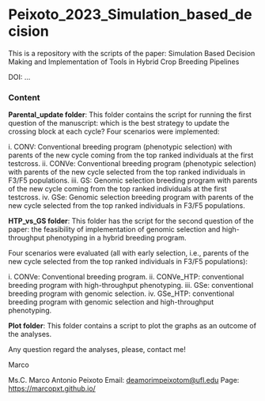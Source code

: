 # Peixoto_2023_Simulation_based_decision

This is a repository with the scripts of the paper: 
Simulation Based Decision Making and Implementation of Tools in Hybrid Crop Breeding Pipelines

DOI: ...


### Content

**Parental_update folder**: This folder contains the script for running the first question of the manuscript: which is the best strategy to update the crossing block at each cycle?
Four scenarios were implemented:

i. CONV: Conventional breeding program (phenotypic selection) with parents of the new cycle coming from the top ranked individuals at the first testcross.
ii. CONVe: Conventional breeding program (phenotypic selection) with parents of the new cycle selected from the top ranked individuals in F3/F5 populations.
iii. GS: Genomic selection breeding program with parents of the new cycle coming from the top ranked individuals at the first testcross.
iv. GSe: Genomic selection breeding program with parents of the new cycle selected from the top ranked individuals in F3/F5 populations.

**HTP_vs_GS folder**: This folder has the script for the second question of the paper: the feasibility of implementation of genomic selection and high-throughput phenotyping in a hybrid breeding program.

Four scenarios were evaluated (all with early selection, i.e., parents of the new cycle selected from the top ranked individuals in F3/F5 populations):

i. CONVe: Conventional breeding program. 
ii. CONVe_HTP: conventional breeding program with high-throughput phenotyping. 
iii. GSe: conventional breeding program with genomic selection. 
iv. GSe_HTP: conventional breeding program with genomic selection and high-throughput phenotyping.

**Plot folder**: This folder contains a script to plot the graphs as an outcome of the analyses.

Any question regard the analyses, please, contact me!

Marco


Ms.C. Marco Antonio Peixoto
Email: deamorimpeixotom@ufl.edu
Page: https://marcopxt.github.io/
